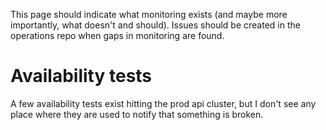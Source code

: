This page should indicate what monitoring exists (and maybe more importantly, what doesn't and should). Issues should be created in the operations repo when gaps in monitoring are found.

# Availability tests 

A few availability tests exist hitting the prod api cluster, but I don't see any place where they are used to notify that something is broken. 
